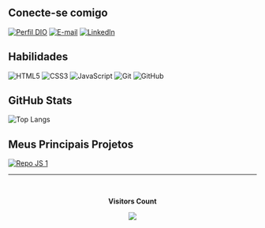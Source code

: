 ## Conecte-se comigo
[![Perfil DIO](https://img.shields.io/badge/-Meu%20Perfil%20na%20DIO-30A3DC?style=for-the-badge)](https://www.dio.me/users/allekx)
[![E-mail](https://img.shields.io/badge/-Email-000?style=for-the-badge&logo=microsoft-outlook&logoColor=white)](mailto:alexsander9410@gmail.com)
[![LinkedIn](https://img.shields.io/badge/-LinkedIn-%230077B5?style=for-the-badge&logo=linkedin&logoColor=white)](https://www.linkedin.com/in/alex-sander-campos-lopes-42938521b/)


## Habilidades
![HTML5](https://img.shields.io/badge/HTML-000?style=for-the-badge&logo=html5&logoColor=e34f26)
![CSS3](https://img.shields.io/badge/CSS3-000?style=for-the-badge&logo=css3&logoColor=30A9DC)
![JavaScript](https://img.shields.io/badge/JavaScript-000?style=for-the-badge&logo=javascript&logoColor=F1BF26)
![Git](https://img.shields.io/badge/Git-000?style=for-the-badge&logo=git&logoColor=E94D5F)
![GitHub](https://img.shields.io/badge/GitHub-000?style=for-the-badge&logo=github&logoColor=30A3DC)


## GitHub Stats
![Top Langs](https://github-readme-stats-git-masterrstaa-rickstaa.vercel.app/api/top-langs/?username=allekx&bg_color=000&border_color=30A3DC&title_color=blue&text_color=FFF&hide_title=true)


## Meus Principais Projetos


[![Repo JS 1](https://github-readme-stats.vercel.app/api/pin/?username=allekx&repo=dio-projeto-nivel-heroi&bg_color=000&border_color=30A3DC&show_icons=true&icon_color=30A3DC&title_color=blue&text_color=FFF)](https://github.com/allekx/dio-projeto-nivel-heroi)


---

<div align="center">
<br><p align="centre"><b>Visitors Count</b></p>  
<p align="center"><img align="center" src="https://profile-counter.glitch.me/{allekx}/count.svg" /></p> 
<br></div>
 
